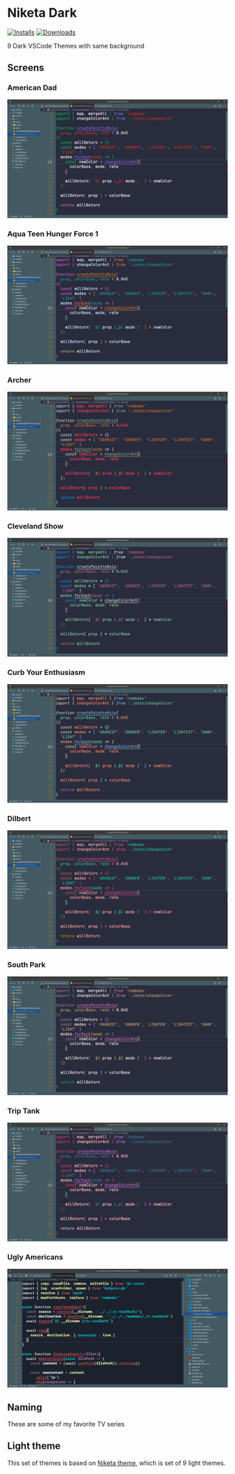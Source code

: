 # Niketa Dark

[![Installs](https://img.shields.io/vscode-marketplace/i/selfrefactor.niketa-dark-theme.svg?style=flat-square)](https://marketplace.visualstudio.com/items?itemName=selfrefactor.niketa-dark-theme)
[![Downloads](https://img.shields.io/vscode-marketplace/d/selfrefactor.niketa-dark-theme.svg?style=flat-square)](https://marketplace.visualstudio.com/items?itemName=selfrefactor.niketa-dark-theme)

9 Dark VSCode Themes with same background

## Screens

### American Dad

![VSCode theme screen](https://github.com/selfrefactor/niketa-theme-dark/blob/19aa90af54007131b052bdf837c4dcb513929838/screens/american.dad.png)

### Aqua Teen Hunger Force 1

![VSCode theme screen](https://github.com/selfrefactor/niketa-theme-dark/blob/19aa90af54007131b052bdf837c4dcb513929838/screens/aqua.teen.hunger.force.png)

### Archer

![VSCode theme screen](https://github.com/selfrefactor/niketa-theme-dark/blob/master/screens/archer.png)

### Cleveland Show

![VSCode theme screen](https://github.com/selfrefactor/niketa-theme-dark/blob/master/screens/cleveland.show.png)

### Curb Your Enthusiasm

![VSCode theme screen](https://github.com/selfrefactor/niketa-theme-dark/blob/master/screens/curb.your.enthusiasm.png)

### Dilbert

![VSCode theme screen](https://github.com/selfrefactor/niketa-theme-dark/blob/master/screens/dilbert.png)

### South Park

![VSCode theme screen](https://github.com/selfrefactor/niketa-theme-dark/blob/master/screens/south.park.png)

### Trip Tank

![VSCode theme screen](https://github.com/selfrefactor/niketa-theme-dark/blob/master/screens/trip.tank.png)

### Ugly Americans

![VSCode theme screen](https://github.com/selfrefactor/niketa-theme-dark/blob/master/screens/ugly.americans.png)

## Naming

These are some of my favorite TV series

## Light theme

This set of themes is based on [Niketa theme](https://marketplace.visualstudio.com/items?itemName=selfrefactor.Niketa-theme), which is set of 9 light themes.
